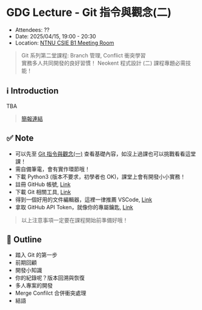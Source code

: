 # GDG Lecture - Git 指令與觀念(二)

- Attendees: ??
- Date: 2025/04/15, 19:00 - 20:30
- Location: [NTNU CSIE B1 Meeting Room](https://maps.app.goo.gl/WMuARzzb13DFezyMA)

> Git 系列第二堂課程: Branch 管理, Conflict 衝突學習  
> 實務多人共同開發的良好習慣！
> Neokent 程式設計 (二) 課程專題必需技能！

## ℹ️ Introduction
TBA

> [簡報連結](https://docs.google.com/presentation/d/1dneZovTuB2ByKqbJ48l8AHpGs4qCRcz2/edit?usp=sharing&ouid=109195622864824069015&rtpof=true&sd=true)

## ✅ Note
- 可以先至 [Git 指令與觀念(一)](https://docs.google.com/presentation/d/1sRxbRKUhw7WeVbIT7_rgwng8T3L24sh5/edit?usp=sharing&ouid=109195622864824069015&rtpof=true&sd=true) 查看基礎內容，如沒上過課也可以挑戰看看這堂課！
- 需自備筆電，會有實作環節哦！
- 下載 Python3 (版本不要求，初學者也 OK)，課堂上會有開發小小實務！
- 註冊 GitHub 帳號, [Link](https://github.com)
- 下載 Git 相關工具, [Link](https://git-scm.com/downloads)
- 得到一個好用的文件編輯器，這裡一律推薦 VSCode, [Link](https://code.visualstudio.com)
- 拿取 GitHub API Token，就像你的專屬鑰匙, [Link](https://github.com/settings/tokens)

> 以上注意事項一定要在課程開始前準備好哦！

## 📝 Outline
- 踏入 Git 的第一步
- 前期回顧
- 開發小知識
- 你的紀錄呢？版本回溯與恢復
- 多人專案的開發
- Merge Confilct 合併衝突處理
- 結語
